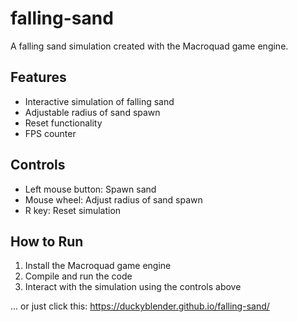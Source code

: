 falling-sand
=====================

A falling sand simulation created with the Macroquad game engine.

Features
--------

* Interactive simulation of falling sand
* Adjustable radius of sand spawn
* Reset functionality
* FPS counter

Controls
----------

* Left mouse button: Spawn sand
* Mouse wheel: Adjust radius of sand spawn
* R key: Reset simulation

How to Run
------------

1. Install the Macroquad game engine
2. Compile and run the code
3. Interact with the simulation using the controls above

... or just click this: https://duckyblender.github.io/falling-sand/

